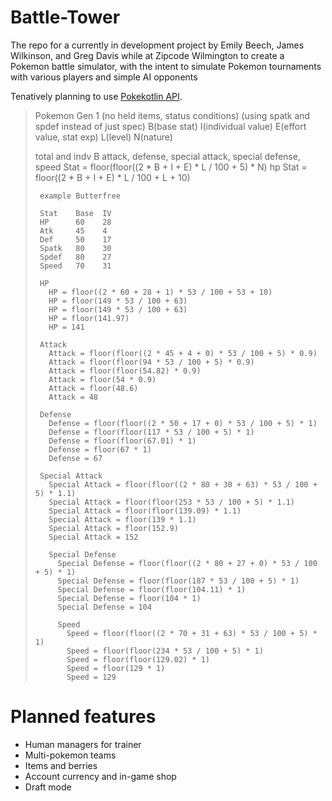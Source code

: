 # Battle-Tower

The repo for a currently in development project by Emily Beech, James Wilkinson, and Greg Davis while at Zipcode Wilmington to
create a Pokemon battle simulator, with the intent to simulate Pokemon tournaments with various players and simple AI
opponents

Tenatively planning to use [Pokekotlin API](https://github.com/PokeAPI/pokekotlin).

>Pokemon
>  Gen 1 (no held items, status conditions) (using spatk and spdef instead of just spec)
>    B(base stat) I(individual value) E(effort value, stat exp) L(level) N(nature)
>  
>    total and indv B
>    attack, defense, special attack, special defense, speed
>      Stat = floor(floor((2 * B + I + E) * L / 100 + 5) * N)
>    hp
>      Stat = floor((2 * B + I + E) * L / 100 + L + 10)
>      
>      example Butterfree
>      
>      Stat    Base  IV
>      HP      60    28
>      Atk     45    4
>      Def     50    17
>      Spatk   80    30
>      Spdef   80    27
>      Speed   70    31
>      
>      HP
>        HP = floor((2 * 60 + 28 + 1) * 53 / 100 + 53 + 10)
>        HP = floor(149 * 53 / 100 + 63)
>        HP = floor(149 * 53 / 100 + 63)
>        HP = floor(141.97)
>        HP = 141
>
>      Attack
>        Attack = floor(floor((2 * 45 + 4 + 0) * 53 / 100 + 5) * 0.9)
>        Attack = floor(floor(94 * 53 / 100 + 5) * 0.9)
>        Attack = floor(floor(54.82) * 0.9)
>        Attack = floor(54 * 0.9)
>        Attack = floor(48.6)
>        Attack = 48
>
>      Defense
>        Defense = floor(floor((2 * 50 + 17 + 0) * 53 / 100 + 5) * 1)
>        Defense = floor(floor(117 * 53 / 100 + 5) * 1)
>        Defense = floor(floor(67.01) * 1)
>        Defense = floor(67 * 1)
>        Defense = 67
>
>      Special Attack
>        Special Attack = floor(floor((2 * 80 + 30 + 63) * 53 / 100 + 5) * 1.1)
>        Special Attack = floor(floor(253 * 53 / 100 + 5) * 1.1)
>        Special Attack = floor(floor(139.09) * 1.1)
>        Special Attack = floor(139 * 1.1)
>        Special Attack = floor(152.9)
>        Special Attack = 152
>
>        Special Defense
>          Special Defense = floor(floor((2 * 80 + 27 + 0) * 53 / 100 + 5) * 1)
>          Special Defense = floor(floor(187 * 53 / 100 + 5) * 1)
>          Special Defense = floor(floor(104.11) * 1)
>          Special Defense = floor(104 * 1)
>          Special Defense = 104
>
>          Speed
>            Speed = floor(floor((2 * 70 + 31 + 63) * 53 / 100 + 5) * 1)
>            Speed = floor(floor(234 * 53 / 100 + 5) * 1)
>            Speed = floor(floor(129.02) * 1)
>            Speed = floor(129 * 1)
>            Speed = 129
   
# Planned features

- Human managers for trainer
- Multi-pokemon teams
- Items and berries
- Account currency and in-game shop
- Draft mode 
